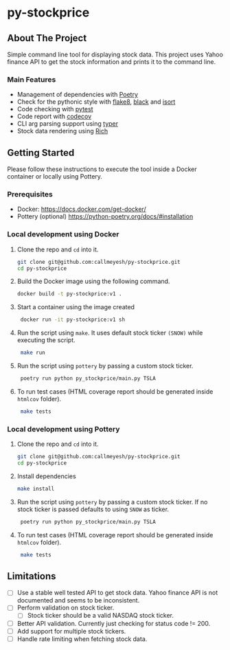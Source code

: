 # py-stockprice
<!-- ABOUT THE PROJECT -->
## About The Project

Simple command line tool for displaying stock data. This project uses Yahoo finance API to get the stock information and prints it to the command line.

### Main Features
- Management of dependencies with [Poetry](https://python-poetry.org)
- Check for the pythonic style with [flake8](https://flake8.pycqa.org), [black](https://black.readthedocs.io) and [isort](https://pycqa.github.io/isort)
- Code checking with [pytest](https://pytest.org)
- Code report with [codecov](https://codecov.io)
- CLI arg parsing support using [typer](https://typer.tiangolo.com/)
- Stock data rendering using [Rich](https://github.com/Textualize/rich)

<!-- GETTING STARTED -->
## Getting Started

Please follow these instructions to execute the tool inside a Docker container or locally using Pottery.

### Prerequisites

* Docker: https://docs.docker.com/get-docker/
* Pottery (optional) https://python-poetry.org/docs/#installation

### Local development using Docker

1. Clone the repo and `cd` into it.
   ```sh
   git clone git@github.com:callmeyesh/py-stockprice.git
   cd py-stockprice
   ```
2. Build the Docker image using the following command.
    ```sh
    docker build -t py-stockprice:v1 .
    ```
3. Start a container using the image created
   ```sh
    docker run -it py-stockprice:v1 sh
   ```
4. Run the script using `make`. It uses default stock ticker `(SNOW)` while executing the script.
   ```sh
    make run
   ```
5. Run the script using `pottery` by passing a custom stock ticker.
   ```sh
    poetry run python py_stockprice/main.py TSLA
   ```
6. To run test cases (HTML coverage report should be generated inside `htmlcov` folder).
   ```sh
    make tests
   ```

### Local development using Pottery
1. Clone the repo and `cd` into it.
   ```sh
   git clone git@github.com:callmeyesh/py-stockprice.git
   cd py-stockprice
   ```
2. Install dependencies
   ```sh
   make install
   ```
3. Run the script using `pottery` by passing a custom stock ticker. If no stock ticker is passed defaults to using `SNOW` as ticker.
   ```sh
    poetry run python py_stockprice/main.py TSLA
   ```
4. To run test cases (HTML coverage report should be generated inside `htmlcov` folder).
   ```sh
    make tests
   ```

<!-- Limitations -->
## Limitations

- [ ] Use a stable well tested API to get stock data. Yahoo finance API is not documented and seems to be inconsistent.
- [ ] Perform validation on stock ticker.
    - [ ] Stock ticker should be a valid NASDAQ stock ticker.
- [ ] Better API validation. Currently just checking for status code != 200.
- [ ] Add support for multiple stock tickers.
- [ ] Handle rate limiting when fetching stock data.
